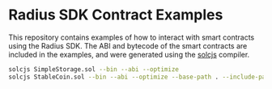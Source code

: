 # Radius SDK Contract Examples

This repository contains examples of how to interact with smart contracts using the Radius SDK.
The ABI and bytecode of the smart contracts are included in the examples, and were generated using the
[solcjs](https://www.npmjs.com/package/solc) compiler.

```sh
solcjs SimpleStorage.sol --bin --abi --optimize
solcjs StableCoin.sol --bin --abi --optimize --base-path . --include-path node_modules/
```
